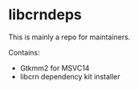 # libcrndeps

This is mainly a repo for maintainers.

Contains:
- Gtkmm2 for MSVC14
- libcrn dependency kit installer

